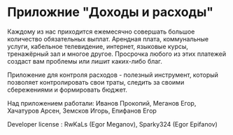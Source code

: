 **Приложние "Доходы и расходы"**
==========

Каждому из нас приходится ежемесячно совершать большое количество обязательных выплат. 
Арендная плата, коммунальные услуги, кабельное телевидение, интернет, языковые курсы, тренажёрный зал и многое другое. 
Просрочка любого из этих платежей создаст вам проблемы или лишит каких-либо благ.

Приложение для контроля расходов - полезный инструмент, который позволяет контролировать свои траты, следить за своими сбережениями и формировать бюджет.

Над приложением работали: Иванов Прокопий, Меганов Егор, Хачатуров Арсен, Земсков Игорь, Епифанов Егор

Developer license : RwKaLs (Egor Meganov), Sparky324 (Egor Epifanov)
